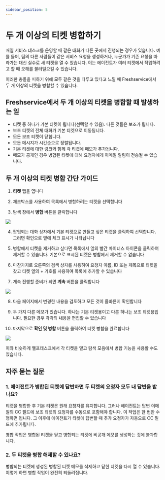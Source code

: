 ```yaml
---
sidebar_position: 5
---
```


# 두 개 이상의 티켓 병합하기

매일 서비스 데스크를 운영할 때 같은 대화가 다른 곳에서 진행되는 경우가 있습니다. 예를 들어, 팀의 다른 사람들이 같은 서비스 요청을 생성하거나, 누군가가 기존 요청을 따라가는 대신 실수로 새 티켓을 열 수 있습니다. 이는 에이전트가 여러 티켓에서 작업하려고 할 때 오해를 불러일으킬 수 있습니다.

이러한 충돌을 피하기 위해 모두 같은 것을 다루고 있다고 느낄 때 Freshservice에서 두 개 이상의 티켓을 병합할 수 있습니다.

## Freshservice에서 두 개 이상의 티켓을 병합할 때 발생하는 일

- 티켓 중 하나가 기본 티켓이 됩니다(선택할 수 있음). 다른 것들은 보조가 됩니다.
- 보조 티켓의 전체 대화가 기본 티켓으로 이동됩니다.
- 모든 보조 티켓이 닫힙니다.
- 모든 메시지가 시간순으로 정렬됩니다.
- 기본 티켓에 대한 링크와 함께 각 티켓에 메모가 추가됩니다.
- 메모가 공개인 경우 병합된 티켓에 대해 요청자에게 이메일 알림이 전송될 수 있습니다.

## 두 개 이상의 티켓 병합 간단 가이드

1. **티켓** 탭을 엽니다

2. 체크박스를 사용하여 목록에서 병합하려는 티켓을 선택합니다

3. 탐색 창에서 **병합** 버튼을 클릭합니다

<img src="https://s3.amazonaws.com/cdn.freshdesk.com/data/helpdesk/attachments/production/50006669500/original/o15oNKyyJWw480kFXeKiaL1-HEvBO8Yn6g.png?1666000027"  />

4. 팝업되는 대화 상자에서 기본 티켓으로 만들고 싶은 티켓을 클릭하여 선택합니다. 그러면 확인으로 옆에 체크 표시가 나타납니다

5. 병합에서 티켓을 제거하고 싶다면 목록에서 옆의 빨간 마이너스 아이콘을 클릭하여 제거할 수 있습니다. 기본으로 표시된 티켓은 병합에서 제거할 수 없습니다

6. 마찬가지로 오른쪽의 검색 상자를 사용하여 요청자 이름, ID 또는 제목으로 티켓을 찾고 티켓 옆의 + 기호를 사용하여 목록에 추가할 수 있습니다

7. 계속 진행할 준비가 되면 **계속** 버튼을 클릭합니다

<img src="https://s3.amazonaws.com/cdn.freshdesk.com/data/helpdesk/attachments/production/50006669570/original/p5gW6wyCIPazIB1ODKpFQmz1Y6IR0WQ72A.png?1666000253"  />

8. 다음 페이지에서 변경한 내용을 검토하고 모든 것이 올바른지 확인합니다

9. 두 가지 다른 메모가 있습니다. 하나는 기본 티켓용이고 다른 하나는 보조 티켓용입니다. 필요한 경우 각각의 내용을 편집할 수 있습니다

10. 마지막으로 **확인 및 병합** 버튼을 클릭하여 티켓 병합을 완료합니다

<img src="https://s3.amazonaws.com/cdn.freshdesk.com/data/helpdesk/attachments/production/50006669560/original/wi1jbN_vKHlJlfy6LliTeA08qPS9xB_MkA.png?1666000188"  />

이와 비슷하게 헬프데스크에서 각 티켓을 열고 탐색 모음에서 병합 기능을 사용할 수도 있습니다.

## 자주 묻는 질문

### 1. 에이전트가 병합된 티켓에 답변하면 두 티켓의 요청자 모두 내 답변을 받나요?

티켓을 병합한 후 기본 티켓은 원래 요청자를 유지합니다. 그러나 에이전트는 답변 이메일의 CC 필드에 보조 티켓의 요청자를 수동으로 포함해야 합니다. 이 작업은 한 번만 수행하면 됩니다. 그 이후에 에이전트가 티켓에 답변할 때 추가 요청자가 자동으로 CC 필드에 추가됩니다.

병합 작업은 병합된 티켓을 닫고 병합되는 티켓에 비공개 메모를 생성하는 것에 불과합니다.

### 2. 두 티켓을 병합 해제할 수 있나요?

병합되는 티켓에 생성된 병합된 티켓 메모를 삭제하고 닫힌 티켓을 다시 열 수 있습니다. 이렇게 하면 병합 작업이 완전히 되돌려집니다.